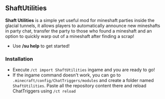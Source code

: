 ## ShaftUtilities
**Shaft Utilities** is a simple yet useful mod for mineshaft parties inside the glacial tunnels, it allows players to automatically announce new mineshafts in party chat, transfer the party to those who found a mineshaft and an option to quickly warp out of a mineshaft after finding a scrap!
- Use **/su help** to get started!
### Installation
- Execute `/ct import ShaftUtilities` ingame and you are ready to go!
- If the ingame command doesn't work, you can go to `.minecraft/config/ChatTriggers/modules` and create a folder named `ShaftUtilities`. Paste all the repository content there and reload ChatTriggers using `/ct reload`

